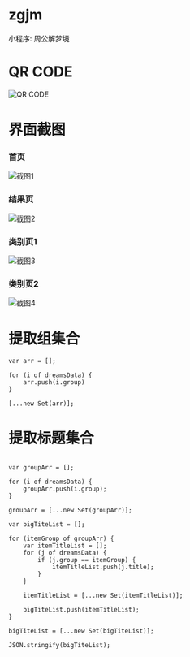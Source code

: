 # zgjm
小程序: 周公解梦境


# QR CODE
![QR CODE](https://github.com/leochan2017/zgjm/blob/master/%E7%B4%A0%E6%9D%90/logo/gh_54e23eb8715a_258.jpg?raw=true)


# 界面截图
### 首页
![截图1](https://github.com/leochan2017/zgjm/blob/master/%E7%B4%A0%E6%9D%90/%E6%88%AA%E5%9B%BE/1.png?raw=true)

### 结果页
![截图2](https://github.com/leochan2017/zgjm/blob/master/%E7%B4%A0%E6%9D%90/%E6%88%AA%E5%9B%BE/2.png?raw=true)

### 类别页1
![截图3](https://github.com/leochan2017/zgjm/blob/master/%E7%B4%A0%E6%9D%90/%E6%88%AA%E5%9B%BE/3.png?raw=true)

### 类别页2
![截图4](https://github.com/leochan2017/zgjm/blob/master/%E7%B4%A0%E6%9D%90/%E6%88%AA%E5%9B%BE/4.png?raw=true)



# 提取组集合

```
var arr = [];

for (i of dreamsData) {
	arr.push(i.group)
}

[...new Set(arr)];

```

# 提取标题集合

```

var groupArr = [];

for (i of dreamsData) {
    groupArr.push(i.group);
}

groupArr = [...new Set(groupArr)];

var bigTiteList = [];

for (itemGroup of groupArr) {
    var itemTitleList = [];
    for (j of dreamsData) {
        if (j.group == itemGroup) {
            itemTitleList.push(j.title);
        }
    }

    itemTitleList = [...new Set(itemTitleList)];

    bigTiteList.push(itemTitleList);
}

bigTiteList = [...new Set(bigTiteList)];

JSON.stringify(bigTiteList);

```